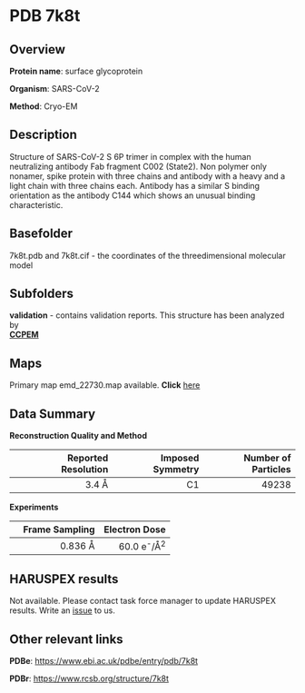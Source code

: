 # PDB 7k8t

## Overview

**Protein name**: surface glycoprotein

**Organism**: SARS-CoV-2

**Method**: Cryo-EM

## Description

Structure of SARS-CoV-2 S 6P trimer in complex with the human neutralizing antibody Fab fragment C002 (State2). Non polymer only nonamer, spike protein with three chains and antibody with a heavy and a light chain with three chains each. Antibody has a similar S binding orientation as the antibody C144 which shows an unusual binding characteristic. 

## Basefolder

7k8t.pdb and 7k8t.cif - the coordinates of the threedimensional molecular model

## Subfolders





**validation** - contains validation reports. This structure has been analyzed by <br>     [**CCPEM**](https://github.com/thorn-lab/coronavirus_structural_task_force/tree/master/pdb/surface_glycoprotein/SARS-CoV-2/7k8t/validation/ccpem-validation)



## Maps

Primary map emd_22730.map available. **Click** [here](http://ftp.wwpdb.org/pub/emdb/structures/EMD-22730/map/) 

## Data Summary
**Reconstruction Quality and Method**

|   | Reported Resolution | Imposed Symmetry | Number of Particles |
|---|-------------:|----------------:|--------------:|
|   |3.4 Å|C1|49238|

**Experiments**

|   | Frame Sampling | Electron Dose |
|---|-------------:|----------------:|
|   |0.836 Å|60.0 e<sup>-</sup>/Å<sup>2</sup>|

## HARUSPEX results

Not available. Please contact task force manager to update HARUSPEX results. Write an [issue](https://github.com/thorn-lab/coronavirus_structural_task_force/issues) to us.

## Other relevant links 
**PDBe**:  https://www.ebi.ac.uk/pdbe/entry/pdb/7k8t
 
**PDBr**: https://www.rcsb.org/structure/7k8t 

